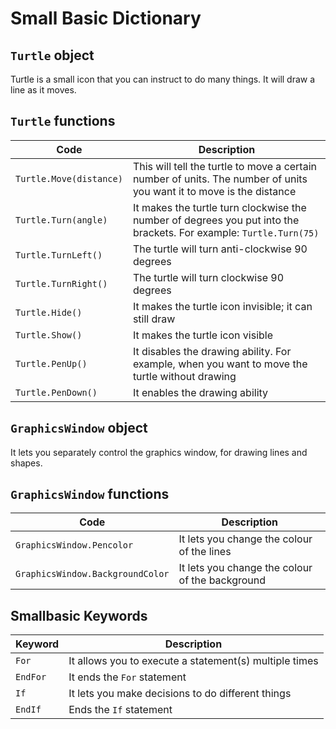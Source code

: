 # Small Basic Dictionary

## `Turtle` object
Turtle is a small icon that you can instruct to do many things. It will draw a line as it moves.

## `Turtle` functions
| Code | Description |
|------|-------------|
| `Turtle.Move(distance)` | This will tell the turtle to move a certain number of units. The number of units you want it to move is the distance |
|`Turtle.Turn(angle)`| It makes the turtle turn clockwise the number of degrees you put into the brackets. For example: `Turtle.Turn(75)`|
| `Turtle.TurnLeft()` | The turtle will turn anti-clockwise 90 degrees |
| `Turtle.TurnRight()` | The turtle will turn clockwise 90 degrees |
| `Turtle.Hide()` | It makes the turtle icon invisible; it can still draw |
| `Turtle.Show()` | It makes the turtle icon visible |
| `Turtle.PenUp()` | It disables the drawing ability. For example, when you want to move the turtle without drawing |
| `Turtle.PenDown()` | It enables the drawing ability |

## `GraphicsWindow` object
It lets you separately control the graphics window, for drawing lines and shapes.

## `GraphicsWindow` functions

| Code | Description |
|------|-------------|
| `GraphicsWindow.Pencolor` | It lets you change the colour of the lines |
| `GraphicsWindow.BackgroundColor` |It lets you change the colour of the background|

## Smallbasic Keywords
| Keyword | Description |
|------|-------------|
| `For` | It allows you to execute a statement(s) multiple times |
| `EndFor` | It ends the `For` statement |
| `If` | It lets you make decisions to do different things |
| `EndIf` | Ends the `If` statement |

